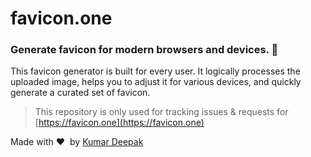 # **favicon.one**

### Generate favicon for modern browsers and devices. 🥳

This favicon generator is built for every user. It logically processes the uploaded image, helps you to adjust it for various devices, and quickly generate a curated set of favicon.

> This repository is only used for tracking issues & requests for [https://favicon.one](https://favicon.one)

Made with :heart: &nbsp;by [Kumar Deepak](https://kumardeepak.xyz)
